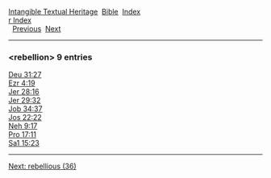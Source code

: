 [Intangible Textual Heritage](../../index)  [Bible](../index) 
[Index](index)   
[r Index](_r_)  
  [Previous](c09200)  [Next](c09202) 

------------------------------------------------------------------------

### &lt;rebellion&gt; 9 entries

[Deu 31:27](../kjv/deu031.htm#027)  
[Ezr 4:19](../kjv/ezr004.htm#019)  
[Jer 28:16](../kjv/jer028.htm#016)  
[Jer 29:32](../kjv/jer029.htm#032)  
[Job 34:37](../kjv/job034.htm#037)  
[Jos 22:22](../kjv/jos022.htm#022)  
[Neh 9:17](../kjv/neh009.htm#017)  
[Pro 17:11](../kjv/pro017.htm#011)  
[Sa1 15:23](../kjv/sa1015.htm#023)  

------------------------------------------------------------------------

[Next: rebellious (36)](c09202)
